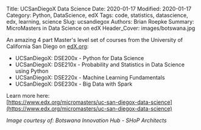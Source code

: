 Title: UCSanDiegoX Data Science
Date: 2020-01-17
Modified: 2020-01-17
Category: Python, DataScience, edX
Tags: code, statistics, datascience, edx, learning, science
Slug: ucsandiegox
Authors: Brian Roepke
Summary: MicroMasters in Data Science on edX
Header_Cover: images/botswana.jpg


An amazing 4 part Master's level set of courses from the
University of California San Diego on [edX.org](http://www.edx.org):  

* UCSanDiegoX: DSE200x - Python for Data Science
* UCSanDiegoX: DSE210x - Probability and Statistics in Data Science using Python
* UCSanDiegoX: DSE220x - Machine Learning Fundamentals
* UCSanDiegoX: DSE230x - Big Data with Spark

Learn more here:  
[https://www.edx.org/micromasters/uc-san-diegox-data-science](https://www.edx.org/micromasters/uc-san-diegox-data-science)  

_Image courtesy of: Botswana Innovation Hub - SHoP Architects_
